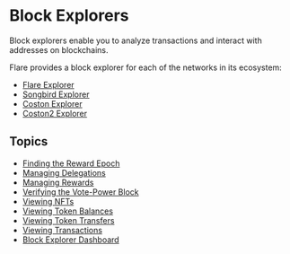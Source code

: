 # Block Explorers

Block explorers enable you to analyze transactions and interact with addresses on blockchains.

Flare provides a block explorer for each of the networks in its ecosystem:

* [Flare Explorer](https://flare-explorer.flare.network)
* [Songbird Explorer](https://songbird-explorer.flare.network)
* [Coston Explorer](https://coston-explorer.flare.network)
* [Coston2 Explorer](https://coston2-explorer.flare.network/)

## Topics

* [Finding the Reward Epoch](./finding-reward-epoch.md)
* [Managing Delegations](./managing-delegations.md)
* [Managing Rewards](./managing-rewards.md)
* [Verifying the Vote-Power Block](./verifying-vote-power-block.md)
* [Viewing NFTs](./viewing-nfts.md)
* [Viewing Token Balances](./viewing-token-balances.md)
* [Viewing Token Transfers](./viewing-token-transfers.md)
* [Viewing Transactions](./viewing-transactions.md)
* [Block Explorer Dashboard](./user-interface.md)

